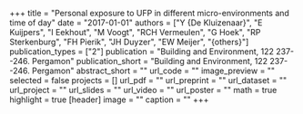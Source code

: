 +++
title = "Personal exposure to UFP in different micro-environments and time of day"
date = "2017-01-01"
authors = ["Y {De Kluizenaar}", "E Kuijpers", "I Eekhout", "M Voogt", "RCH Vermeulen", "G Hoek", "RP Sterkenburg", "FH Pierik", "JH Duyzer", "EW Meijer", "{others}"]
publication_types = ["2"]
publication = "Building and Environment, 122 237--246. Pergamon"
publication_short = "Building and Environment, 122 237--246. Pergamon"
abstract_short = ""
url_code = ""
image_preview = ""
selected = false
projects = []
url_pdf = ""
url_preprint = ""
url_dataset = ""
url_project = ""
url_slides = ""
url_video = ""
url_poster = ""
math = true
highlight = true
[header]
image = ""
caption = ""
+++
